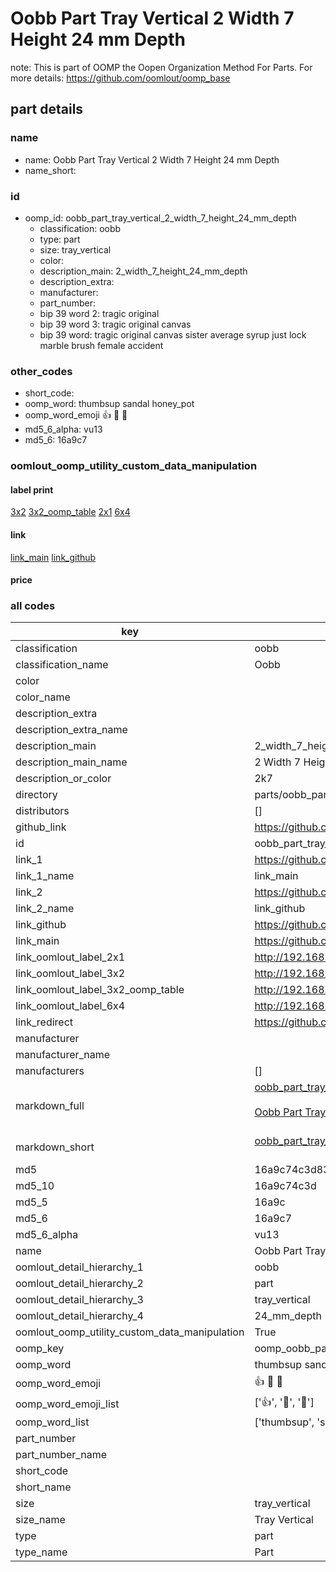 # Oobb Part Tray Vertical 2 Width 7 Height 24 mm Depth  

note: This is part of OOMP the Oopen Organization Method For Parts. For more details: https://github.com/oomlout/oomp_base

##  part details
  







### name
* name: Oobb Part Tray Vertical 2 Width 7 Height 24 mm Depth
* name_short: 
### id
* oomp_id: oobb_part_tray_vertical_2_width_7_height_24_mm_depth
  * classification: oobb
  * type: part
  * size: tray_vertical
  * color: 
  * description_main: 2_width_7_height_24_mm_depth
  * description_extra: 
  * manufacturer: 
  * part_number: 
  * bip 39 word 2: tragic original
  * bip 39 word 3: tragic original canvas
  * bip 39 word: tragic original canvas sister average syrup just lock marble brush female accident

### other_codes
* short_code: 
* oomp_word: thumbsup sandal honey_pot
* oomp_word_emoji :thumbsup: :sandal: :honey_pot:
* md5_6_alpha: vu13
* md5_6: 16a9c7






### oomlout_oomp_utility_custom_data_manipulation
#### label print
[3x2](http://192.168.1.245:1112/?label=oomp%20vu13)
[3x2_oomp_table](http://192.168.1.108:1112/?label=oomp%20vu13)
[2x1](http://192.168.1.242:1112/?label=oomp%20vu13)
[6x4](http://192.168.1.55:1112/?label=oomp%20vu13)    

#### link

[link_main](https://github.com/oomlout/oomlout_oomp_version_1_messy/tree/main/parts/oobb_part_tray_vertical_2_width_7_height_24_mm_depth) [link_github](https://github.com/oomlout/oomlout_oomp_version_1_messy/tree/main/parts/oobb_part_tray_vertical_2_width_7_height_24_mm_depth)                             

#### price







### all codes 
| key | value |  
| --- | --- |  
| classification | oobb |  
| classification_name | Oobb |  
| color |  |  
| color_name |  |  
| description_extra |  |  
| description_extra_name |  |  
| description_main | 2_width_7_height_24_mm_depth |  
| description_main_name | 2 Width 7 Height 24 mm Depth |  
| description_or_color | 2k7 |  
| directory | parts/oobb_part_tray_vertical_2_width_7_height_24_mm_depth |  
| distributors | [] |  
| github_link | https://github.com/oomlout/oomlout_oomp_part_src/tree/main/parts/oobb_part_tray_vertical_2_width_7_height_24_mm_depth |  
| id | oobb_part_tray_vertical_2_width_7_height_24_mm_depth |  
| link_1 | https://github.com/oomlout/oomlout_oomp_version_1_messy/tree/main/parts/oobb_part_tray_vertical_2_width_7_height_24_mm_depth |  
| link_1_name | link_main |  
| link_2 | https://github.com/oomlout/oomlout_oomp_version_1_messy/tree/main/parts/oobb_part_tray_vertical_2_width_7_height_24_mm_depth |  
| link_2_name | link_github |  
| link_github | https://github.com/oomlout/oomlout_oomp_version_1_messy/tree/main/parts/oobb_part_tray_vertical_2_width_7_height_24_mm_depth |  
| link_main | https://github.com/oomlout/oomlout_oomp_version_1_messy/tree/main/parts/oobb_part_tray_vertical_2_width_7_height_24_mm_depth |  
| link_oomlout_label_2x1 | http://192.168.1.242:1112/?label=oomp%20vu13 |  
| link_oomlout_label_3x2 | http://192.168.1.245:1112/?label=oomp%20vu13 |  
| link_oomlout_label_3x2_oomp_table | http://192.168.1.108:1112/?label=oomp%20vu13 |  
| link_oomlout_label_6x4 | http://192.168.1.55:1112/?label=oomp%20vu13 |  
| link_redirect | https://github.com/oomlout/oomlout_oomp_version_1_messy/tree/main/parts/oobb_part_tray_vertical_2_width_7_height_24_mm_depth |  
| manufacturer |  |  
| manufacturer_name |  |  
| manufacturers | [] |  
| markdown_full | [oobb_part_tray_vertical_2_width_7_height_24_mm_depth](none)<br>[](none)<br>[Oobb Part Tray Vertical 2 Width 7 Height 24 Mm Depth](none)<br><br> |  
| markdown_short | [oobb_part_tray_vertical_2_width_7_height_24_mm_depth](none)<br><br> |  
| md5 | 16a9c74c3d836f2f7287ec9843672f37 |  
| md5_10 | 16a9c74c3d |  
| md5_5 | 16a9c |  
| md5_6 | 16a9c7 |  
| md5_6_alpha | vu13 |  
| name | Oobb Part Tray Vertical 2 Width 7 Height 24 mm Depth |  
| oomlout_detail_hierarchy_1 | oobb |  
| oomlout_detail_hierarchy_2 | part |  
| oomlout_detail_hierarchy_3 | tray_vertical |  
| oomlout_detail_hierarchy_4 | 24_mm_depth |  
| oomlout_oomp_utility_custom_data_manipulation | True |  
| oomp_key | oomp_oobb_part_tray_vertical_2_width_7_height_24_mm_depth |  
| oomp_word | thumbsup sandal honey_pot |  
| oomp_word_emoji | :thumbsup: :sandal: :honey_pot: |  
| oomp_word_emoji_list | [':thumbsup:', ':sandal:', ':honey_pot:'] |  
| oomp_word_list | ['thumbsup', 'sandal', 'honey_pot'] |  
| part_number |  |  
| part_number_name |  |  
| short_code |  |  
| short_name |  |  
| size | tray_vertical |  
| size_name | Tray Vertical |  
| type | part |  
| type_name | Part |  
